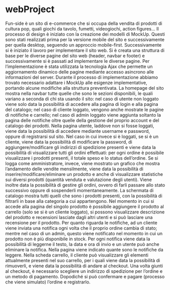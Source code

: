 # webProject
Fun-side è un sito di e-commerce che si occupa della vendita di prodotti di cultura pop, quali giochi da tavolo, fumetti, videogiochi, action figures… 
Il processo di design è iniziato con la creazione dei modelli di MockUp. Questi sono stati realizzati prima per la versione mobile del sito e successivamente per quella desktop, seguendo un approccio mobile-first. Successivamente si è iniziato il lavoro per implementare il sito web. Si è creata una struttura di base per le diverse pagine del sito web (header, navbar e footer) e successivamente si è passati ad implementare le diverse pagine. Per l’implementazione è stata utilizzata la tecnologia Ajax che permette un aggiornamento dinamico delle pagine mediante accesso asincrono alle informazioni del server.  Durante il processo di implementazione abbiamo trovato necessario adattare i MockUp alle esigenze implementative, portando alcune modifiche alla struttura preventivata.
La homepage del sito mostra nella navbar tutte quelle che sono le sezioni disponibili, le quali variano a seconda di chi sta usando il sito: nel caso di utente non loggato viene solo data la possibilità di accedere alla pagina di login e alla pagina del catalogo; nel caso di cliente loggato, vengono anche mostrate le pagine di notifiche e carrello; nel caso di admin loggato viene aggiunta soltanto la pagina delle notifiche oltre quelle della gestione del proprio account e del catalogo dei prodotti. 
Nella pagina utente, laddove non si fosse loggati, viene data la possibilità di accedere mediante username e password, oppure di registrarsi sul sito. Nel caso in cui invece si è loggati, se si è un cliente, viene data la possibilità di modificare la password, di aggiungere/modificare gli indirizzi di spedizione presenti e viene data la possibilità di visualizzare tutti gli ordini effettuati: per ogni ordine è possibile visualizzare i prodotti presenti, il totale speso e lo status dell’ordine. 
Se si logga come amministratore, invece, viene mostrato un grafico che mostra l’andamento delle vendite mensilmente, viene data la possibilità di inserire/modificare/eliminare un prodotto e anche di visualizzare statistiche sui diversi prodotti (quantità venduta e valutazione degli utenti). Viene inoltre data la possibilità di gestire gli ordini, ovvero di farli passare allo stato successivo oppure di sospenderli momentaneamente. 
La schermata di catalogo mostra tutti quelli che sono i prodotti presenti, con la possibilità di filtrarli in base alla categoria a cui appartengono. Nel momento in cui si accede alla pagina del singolo prodotto è possibile aggiungere il prodotto al carrello (solo se si è un cliente loggato), si possono visualizzare descrizione del prodotto e recensioni lasciate dagli altri utenti e si può lasciare una recensione per il prodotto. 
Per quanto riguarda le notifiche, ad un cliente viene inviata una notifica ogni volta che il proprio ordine cambia di stato; mentre nel caso di un admin, questo viene notificato nel momento in cui un prodotto non è più disponibile in stock. Per ogni notifica viene data la possibilità di leggerne il testo, la data e ora di invio e un utente può anche eliminare la notifica. Nella pagina viene indicato quante sono le notifiche da leggere. 
Nella scheda carrello, il cliente può visualizzare gli elementi attualmente presenti nel suo carrello, per i quali viene data la possibilità di rimuoverli, e viene data la possibilità di andare al checkout. Una volta giunti al checkout, è necessario scegliere un indirizzo di spedizione per l’ordine e un metodo di pagamento. Dopodiché si può confermare e pagare (processo che viene simulato) l’ordine e registrarlo.  
